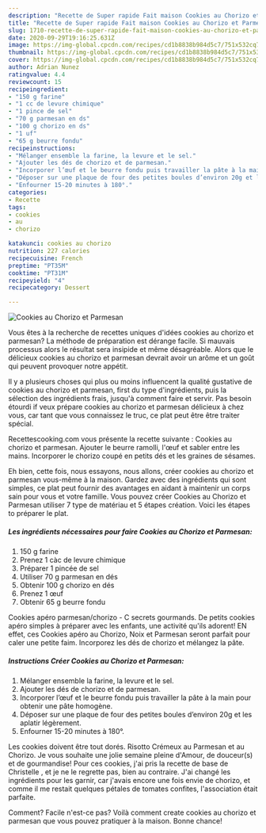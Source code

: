 ```yaml
---
description: "Recette de Super rapide Fait maison Cookies au Chorizo et Parmesan"
title: "Recette de Super rapide Fait maison Cookies au Chorizo et Parmesan"
slug: 1710-recette-de-super-rapide-fait-maison-cookies-au-chorizo-et-parmesan
date: 2020-09-29T19:16:25.631Z
image: https://img-global.cpcdn.com/recipes/cd1b8838b984d5c7/751x532cq70/cookies-au-chorizo-et-parmesan-photo-principale-de-la-recette.jpg
thumbnail: https://img-global.cpcdn.com/recipes/cd1b8838b984d5c7/751x532cq70/cookies-au-chorizo-et-parmesan-photo-principale-de-la-recette.jpg
cover: https://img-global.cpcdn.com/recipes/cd1b8838b984d5c7/751x532cq70/cookies-au-chorizo-et-parmesan-photo-principale-de-la-recette.jpg
author: Adrian Nunez
ratingvalue: 4.4
reviewcount: 15
recipeingredient:
- "150 g farine"
- "1 cc de levure chimique"
- "1 pince de sel"
- "70 g parmesan en ds"
- "100 g chorizo en ds"
- "1 uf"
- "65 g beurre fondu"
recipeinstructions:
- "Mélanger ensemble la farine, la levure et le sel."
- "Ajouter les dés de chorizo et de parmesan."
- "Incorporer l’œuf et le beurre fondu puis travailler la pâte à la main pour obtenir une pâte homogène."
- "Déposer sur une plaque de four des petites boules d’environ 20g et les aplatir légèrement."
- "Enfourner 15-20 minutes à 180°."
categories:
- Recette
tags:
- cookies
- au
- chorizo

katakunci: cookies au chorizo 
nutrition: 227 calories
recipecuisine: French
preptime: "PT35M"
cooktime: "PT31M"
recipeyield: "4"
recipecategory: Dessert

---
```



![Cookies au Chorizo et Parmesan](https://img-global.cpcdn.com/recipes/cd1b8838b984d5c7/751x532cq70/cookies-au-chorizo-et-parmesan-photo-principale-de-la-recette.jpg)

Vous êtes à la recherche de recettes uniques d'idées cookies au chorizo et parmesan? La méthode de préparation est dérange facile. Si mauvais processus alors le résultat sera insipide et même désagréable. Alors que le délicieux cookies au chorizo et parmesan devrait avoir un arôme et un goût qui peuvent provoquer notre appétit.

Il y a plusieurs choses qui plus ou moins influencent la qualité gustative de cookies au chorizo et parmesan, first du type d'ingrédients, puis la sélection des ingrédients frais, jusqu'à comment faire et servir. Pas besoin étourdi if veux prépare cookies au chorizo et parmesan délicieux à chez vous, car tant que vous connaissez le truc, ce plat peut être être traiter spécial.

Recettescooking.com vous présente la recette suivante : Cookies au chorizo et parmesan. Ajouter le beurre ramolli, l&#39;œuf et sabler entre les mains. Incorporer le chorizo coupé en petits dés et les graines de sésames.


Eh bien, cette fois, nous essayons, nous allons, créer cookies au chorizo et parmesan vous-même à la maison. Gardez avec des ingrédients qui sont simples, ce plat peut fournir des avantages en aidant à maintenir un corps sain pour vous et votre famille. Vous pouvez créer Cookies au Chorizo et Parmesan utiliser 7 type de matériau et 5 étapes création. Voici les étapes to préparer le plat.

<!--inarticleads1-->

##### Les ingrédients nécessaires pour faire Cookies au Chorizo et Parmesan:

1.  150 g farine
1. Prenez 1 càc de levure chimique
1. Préparer 1 pincée de sel
1. Utiliser 70 g parmesan en dés
1. Obtenir 100 g chorizo en dés
1. Prenez 1 œuf
1. Obtenir 65 g beurre fondu


Cookies apéro parmesan/chorizo - C secrets gourmands. De petits cookies apéro simples à préparer avec les enfants, une activité qu&#39;ils adorent! EN effet, ces Cookies apéro au Chorizo, Noix et Parmesan seront parfait pour caler une petite faim. Incorporez les dés de chorizo et mélangez la pâte. 

<!--inarticleads2-->

##### Instructions Créer Cookies au Chorizo et Parmesan:

1. Mélanger ensemble la farine, la levure et le sel.
1. Ajouter les dés de chorizo et de parmesan.
1. Incorporer l’œuf et le beurre fondu puis travailler la pâte à la main pour obtenir une pâte homogène.
1. Déposer sur une plaque de four des petites boules d’environ 20g et les aplatir légèrement.
1. Enfourner 15-20 minutes à 180°.


Les cookies doivent être tout dorés. Risotto Crémeux au Parmesan et au Chorizo. Je vous souhaite une jolie semaine pleine d&#39;Amour, de douceur(s) et de gourmandise! Pour ces cookies, j&#39;ai pris la recette de base de Christelle , et je ne le regrette pas, bien au contraire. J&#39;ai changé les ingrédients pour les garnir, car j&#39;avais encore une fois envie de chorizo, et comme il me restait quelques pétales de tomates confites, l&#39;association était parfaite. 


Comment? Facile n'est-ce pas? Voilà comment create cookies au chorizo et parmesan que vous pouvez pratiquer à la maison. Bonne chance!
